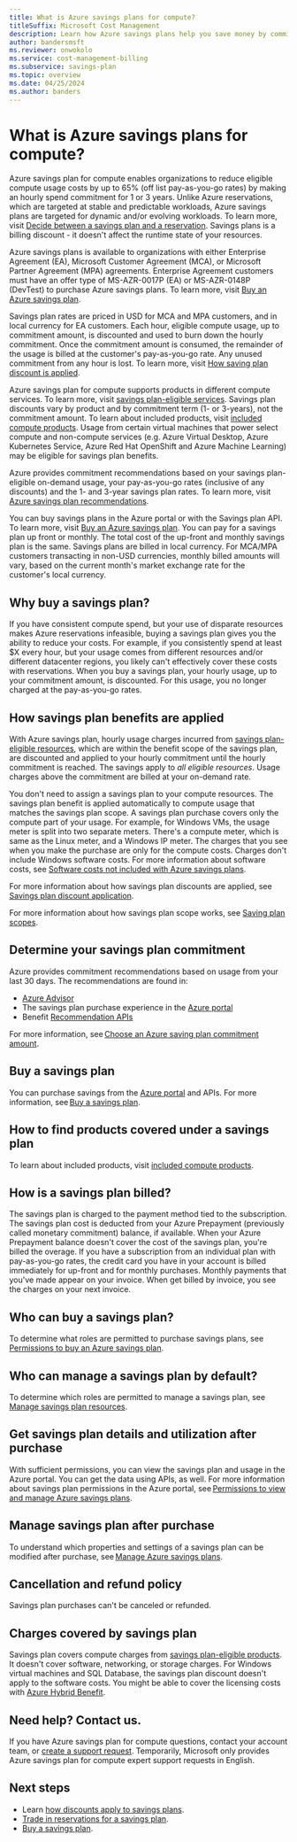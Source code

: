 ```yaml
---
title: What is Azure savings plans for compute?
titleSuffix: Microsoft Cost Management
description: Learn how Azure savings plans help you save money by committing an hourly spend for one-year or three-year plan for Azure compute resources.
author: bandersmsft
ms.reviewer: onwokolo
ms.service: cost-management-billing
ms.subservice: savings-plan
ms.topic: overview
ms.date: 04/25/2024
ms.author: banders
---
```


# What is Azure savings plans for compute?

Azure savings plan for compute enables organizations to reduce eligible compute usage costs by up to 65% (off list pay-as-you-go rates) by making an hourly spend commitment for 1 or 3 years.
Unlike Azure reservations, which are targeted at stable and predictable workloads, Azure savings plans are targeted for dynamic and/or evolving workloads. To learn more, visit [Decide between a savings plan and a reservation](decide-between-savings-plan-reservation.md). Savings plans is a billing discount - it doesn't affect the runtime state of your resources. 

Azure savings plans is available to organizations with either Enterprise Agreement (EA), Microsoft Customer Agreement (MCA), or Microsoft Partner Agreement (MPA) agreements. Enterprise Agreement customers must have an offer type of MS-AZR-0017P (EA) or MS-AZR-0148P (DevTest) to purchase Azure savings plans. To learn more, visit [Buy an Azure savings plan](buy-savings-plan.md).

Savings plan rates are priced in USD for MCA and MPA customers, and in local currency for EA customers. Each hour, eligible compute usage, up to commitment amount, is discounted and used to burn down the hourly commitment. Once the commitment amount is consumed, the remainder of the usage is billed at the customer's pay-as-you-go rate. Any unused commitment from any hour is lost. To learn more, visit [How saving plan discount is applied](discount-application.md).

Azure savings plan for compute supports products in different compute services. To learn more, visit [savings plan-eligible services](https://azure.microsoft.com/pricing/offers/savings-plan-compute/#Select-services). Savings plan discounts vary by product and by commitment term (1- or 3-years), not the commitment amount. To learn about included products, visit [included compute products](download-savings-plan-price-sheet.md).  Usage from certain virtual machines that power select compute and non-compute services (e.g. Azure Virtual Desktop, Azure Kubernetes Service, Azure Red Hat OpenShift and Azure Machine Learning) may be eligible for savings plan benefits.

Azure provides commitment recommendations based on your savings plan-eligible on-demand usage, your pay-as-you-go rates (inclusive of any discounts) and the 1- and 3-year savings plan rates. To learn more, visit [Azure savings plan recommendations](purchase-recommendations.md).

You can buy savings plans in the Azure portal or with the Savings plan API. To learn more, visit [Buy an Azure savings plan](buy-savings-plan.md). You can pay for a savings plan up front or monthly. The total cost of the up-front and monthly savings plan is the same. Savings plans are billed in local currency. For MCA/MPA customers transacting in non-USD currencies, monthly billed amounts will vary, based on the current month's market exchange rate for the customer's local currency.

## Why buy a savings plan?

If you have consistent compute spend, but your use of disparate resources makes Azure reservations infeasible, buying a savings plan gives you the ability to reduce your costs. For example, if you consistently spend at least $X every hour, but your usage comes from different resources and/or different datacenter regions, you likely can't effectively cover these costs with reservations. When you buy a savings plan, your hourly usage, up to your commitment amount, is discounted. For this usage, you no longer charged at the pay-as-you-go rates.

## How savings plan benefits are applied

With Azure savings plan, hourly usage charges incurred from [savings plan-eligible resources](https://azure.microsoft.com/pricing/offers/savings-plan-compute/#how-it-works), which are within the benefit scope of the savings plan, are discounted and applied to your hourly commitment until the hourly commitment is reached. The savings apply to *all eligible resources*. Usage charges above the commitment are billed at your on-demand rate.

You don't need to assign a savings plan to your compute resources. The savings plan benefit is applied automatically to compute usage that matches the savings plan scope. A savings plan purchase covers only the compute part of your usage. For example, for Windows VMs, the usage meter is split into two separate meters. There's a compute meter, which is same as the Linux meter, and a Windows IP meter. The charges that you see when you make the purchase are only for the compute costs. Charges don't include Windows software costs. For more information about software costs, see [Software costs not included with Azure savings plans](software-costs-not-included.md).

For more information about how savings plan discounts are applied, see [Savings plan discount application](discount-application.md).

For more information about how savings plan scope works, see [Saving plan scopes](scope-savings-plan.md).

## Determine your savings plan commitment
Azure provides commitment recommendations based on usage from your last 30 days. The recommendations are found in:

- [Azure Advisor](https://portal.azure.com/#view/Microsoft_Azure_Expert/AdvisorMenuBlade/%7E/score)
- The savings plan purchase experience in the [Azure portal](https://portal.azure.com/)
- Benefit [Recommendation APIs](/rest/api/cost-management/benefit-recommendations/list)

For more information, see [Choose an Azure saving plan commitment amount](choose-commitment-amount.md).

## Buy a savings plan

You can purchase savings from the [Azure portal](https://portal.azure.com/) and APIs. For more information, see [Buy a savings plan](buy-savings-plan.md).

## How to find products covered under a savings plan
To learn about included products, visit [included compute products](download-savings-plan-price-sheet.md).

## How is a savings plan billed?
The savings plan is charged to the payment method tied to the subscription. The savings plan cost is deducted from your Azure Prepayment (previously called monetary commitment) balance, if available. When your Azure Prepayment balance doesn't cover the cost of the savings plan, you're billed the overage. If you have a subscription from an individual plan with pay-as-you-go rates, the credit card you have in your account is billed immediately for up-front and for monthly purchases. Monthly payments that you've made appear on your invoice. When get billed by invoice, you see the charges on your next invoice.

## Who can buy a savings plan?
To determine what roles are permitted to purchase savings plans, see [Permissions to buy an Azure savings plan](permission-buy-savings-plan.md).

## Who can manage a savings plan by default?
To determine which roles are permitted to manage a savings plan, see [Manage savings plan resources](manage-savings-plan.md).

## Get savings plan details and utilization after purchase
With sufficient permissions, you can view the savings plan and usage in the Azure portal. You can get the data using APIs, as well. For more information about savings plan permissions in the Azure portal, see [Permissions to view and manage Azure savings plans](permission-view-manage.md).

## Manage savings plan after purchase
To understand which properties and settings of a savings plan can be modified after purchase, see [Manage Azure savings plans](manage-savings-plan.md).

## Cancellation and refund policy
Savings plan purchases can't be canceled or refunded.

## Charges covered by savings plan
Savings plan covers compute charges from [savings plan-eligible products](https://azure.microsoft.com/pricing/offers/savings-plan-compute/#Select-services). It doesn't cover software, networking, or storage charges. For Windows virtual machines and SQL Database, the savings plan discount doesn't apply to the software costs. You might be able to cover the licensing costs with [Azure Hybrid Benefit](https://azure.microsoft.com/pricing/hybrid-benefit/).

## Need help? Contact us.
If you have Azure savings plan for compute questions, contact your account team, or [create a support request](https://portal.azure.com/#blade/Microsoft_Azure_Support/HelpAndSupportBlade/newsupportrequest). Temporarily, Microsoft only provides Azure savings plan for compute expert support requests in English.

## Next steps
- Learn [how discounts apply to savings plans](discount-application.md).
- [Trade in reservations for a savings plan](reservation-trade-in.md).
- [Buy a savings plan](buy-savings-plan.md).

